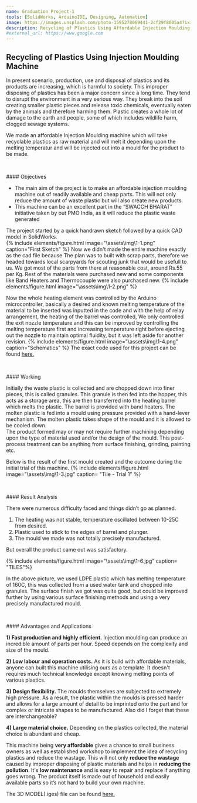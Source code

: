 ```yaml
---
name: Graduation Project-1
tools: [SolidWorks, ArduinoIDE, Designing, Automation]
image: https://images.unsplash.com/photo-1595278069441-2cf29f8005a4?ixid=MXwxMjA3fDB8MHxwaG90by1wYWdlfHx8fGVufDB8fHw%3D&ixlib=rb-1.2.1&auto=format&fit=crop&w=500&q=80
description: Recycling of Plastics Using Affordable Injection Moulding Machine
#external_url: https://www.google.com
---
```



## Recycling of Plastics Using Injection Moulding Machine

<!--
{% include elements/figure.html image="https://images.unsplash.com/photo-1611778030003-b681014615ff?ixid=MXwxMjA3fDB8MHxwaG90by1wYWdlfHx8fGVufDB8fHw%3D&ixlib=rb-1.2.1&auto=format&fit=crop&w=1955&q=30" caption="sample caption" %}
-->

In present scenario, production, use and disposal of plastics and its products are increasing, which is harmful to society. This improper disposing of plastics has been a major concern since a long time. They tend to disrupt the environment in a very serious way. They break into the soil creating smaller plastic pieces and release toxic chemicals, eventually eaten by the animals and therefore harming them. Plastic creates a whole lot of damage to the earth and people, some of which includes wildlife harm, clogged sewage systems.

We made an affordable Injection Moulding machine which will take recyclable plastics as raw material and will melt it depending upon the melting temperatur and will be injected out into a mould for the product to be made.

<p>&nbsp;</p>
#### Objectives

- The main aim of the project is to make an affordable injection moulding machine out of readily available and cheap parts. This will not only reduce the amount of waste plastic but will also create new products.
- This machine can be an excellent part in the “SWACCH BHARAT” initiative taken by out PMO India, as it will reduce the plastic waste generated

The project started by a quick handrawn sketch followed by a quick CAD model in SolidWorks.  
{% include elements/figure.html image="\assets\img\1-1.png" caption="First Sketch" %}
Now we didn't made the entire machine exactly as the cad file because The plan was to built  with scrap parts, therefore we headed towards local scarpyards for scouting junk that would be usefull to us.
We got most of the parts from there at reasonable cost, around Rs.55 per Kg. Rest of the materials were purchased new and some components like Band Heaters and Thermocouple were also purchased new.
{% include elements/figure.html image="\assets\img\1-2.png"  %}


Now the whole heating element was controlled by the Arduino microcontroller, basically a desired and known melting temperature of the material to be inserted was inputted in the code and with the help of relay arrangement, the heating of the barrel was controlled, We only controlled the exit nozzle temperature and this can be improved by controlling the melting temperature first and increasing temperature right before ejecting out the nozzle to maintain optimal fluidity, but it was left aside for another revision.
{% include elements/figure.html image="\assets\img\1-4.png" caption="Schematics"  %}
The exact code used for this project can be found [here.](https://github.com/yashraw/Codes/blob/main/Injection%20Moulding.ino) <br>

<p>&nbsp;</p>
#### Working

Initially the waste plastic is collected and are chopped down into finer pieces, this is called granules. This granule is then fed into the hopper, this acts as a storage area, this are then transferred into the heating barrel which melts the plastic. The barrel is provided with band heaters. The molten plastic is fed into a mould using pressure provided with a hand-lever mechanism. The molten plastic takes shape of the mould and it is allowed to be cooled down. <br>
The product formed may or may not require further machining depending upon the type of material used and/or the design of the mould. This post-process treatment can be anything from surface finishing, grinding, painting etc.



Below is the result of the first mould created and the outcome during the initial trial of this machine.
{% include elements/figure.html image="\assets\img\1-3.jpg" caption= "Tile - Trial 1" %}

<p>&nbsp;</p>
#### Result Analysis

There were numerous difficulty faced and things didn’t go as planned.
1. The heating was not stable, temperature oscillated between 10-25C from desired.
2. Plastic used to stick to the edges of barrel and plunger.
3. The mould we made was not totally precisely manufactured.<br>

But overall the product came out was satisfactory.

{% include elements/figure.html image="\assets\img\1-6.jpg" caption= "TILES"%}

In the above picture, we used LDPE plastic which has melting temperature of 160C, this was collected
from a used water tank and chopped into granules. The surface finish we got was quite good, but
could be improved further by using various surface finishing methods and using a very precisely
manufactured mould.

<p>&nbsp;</p>
#### Advantages and Applications

**1) Fast production and highly efficient.** Injection moulding can produce an incredible amount of parts per hour. Speed depends on the complexity and size of the mould. 

**2) Low labour and operation costs.** As it is build with affordable materials, anyone can built this machine utilising ours as a template. It doesn't requires much technical knowledge except knowing melting points of various plastics.

**3) Design flexibility.**  The moulds themselves are subjected to extremely high pressure. As a result, the plastic within the moulds is pressed harder and allows for a large amount of detail to be imprinted onto the part and for complex or intricate shapes to be manufactured. Also did I forget that these are interchangeable? 


**4) Large material choice.**  Depending on the plastics collected, the material choice is abundant and cheap.

This machine being **very affordable** gives a chance to small business owners as well as established workshop to implement the idea of recycling plastics and reduce the wastage. This will not only **reduce the wastage** caused by improper disposing of plastic materials and helps in **reducing the pollution**. It's **low maintenance** and is easy to repair and replace if anything goes wrong. The product itself is made out of  household and easily available parts so it’s not hard to build your own machine.

The 3D MODEL(.iges) file can be found [here.](https://drive.google.com/file/d/1gruXpl3QTFOZgCFDQEDkuUstFQxakams/view?usp=sharing)
